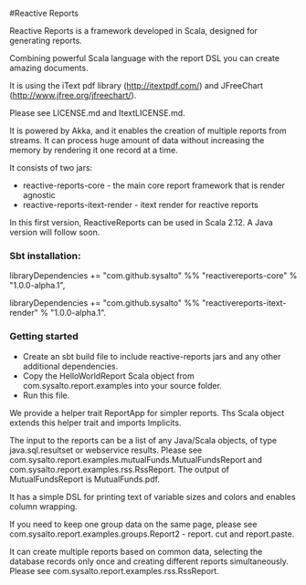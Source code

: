#Reactive Reports

Reactive Reports is a framework developed in Scala, designed for generating reports. 

Combining powerful Scala language with the report DSL you can create amazing documents.

It is using the iText pdf library (http://itextpdf.com/) and JFreeChart (http://www.jfree.org/jfreechart/).

Please see LICENSE.md and ItextLICENSE.md.

It is powered by Akka, and it enables the creation of multiple reports from streams.
It can process huge amount of data without increasing the memory by rendering it one record at a time. 

It consists of two jars:
* reactive-reports-core - the main core report framework that is render agnostic
* reactive-reports-itext-render - itext render for reactive reports

In this first version, ReactiveReports can be used in Scala 2.12. A Java version will follow soon.

### Sbt installation:

  libraryDependencies += "com.github.sysalto" %% "reactivereports-core" % "1.0.0-alpha.1",
  
  libraryDependencies += "com.github.sysalto" %% "reactivereports-itext-render" % "1.0.0-alpha.1".
  
  
### Getting started
   
* Create an sbt build file to include reactive-reports jars and any other additional dependencies.
* Copy the HelloWorldReport Scala object from com.sysalto.report.examples into your source folder.
* Run this file.

We provide a helper trait ReportApp for simpler reports. Ths Scala object extends this helper trait and 
imports Implicits.

The input to the reports can be a list of any Java/Scala objects, of type java.sql.resultset or webservice results. 
Please see com.sysalto.report.examples.mutualFunds.MutualFundsReport and com.sysalto.report.examples.rss.RssReport.
The output of  MutualFundsReport is MutualFunds.pdf.
 
It has a simple DSL for printing text of variable sizes and colors and enables column wrapping.
 
If you need to keep one group data on the same page, please see com.sysalto.report.examples.groups.Report2 - report.
cut and report.paste.
  
It can create multiple reports based on common data, selecting the database records only once and creating different 
reports simultaneously.
Please see com.sysalto.report.examples.rss.RssReport.
  
